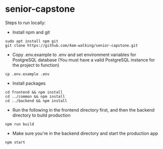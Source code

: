 # senior-capstone

Steps to run locally:
- Install npm and git
```
sudo apt install npm git
git clone https://github.com/4am-walking/senior-capstone.git
```
- Copy .env.example to .env and set environment variables for PostgreSQL database (You must have a valid PostgreSQL instance for the project to function)
```
cp .env.example .env
```
- Install packages
```
cd frontend && npm install
cd ../common && npm install
cd ../backend && npm install
```
- Run the following in the frontend directory first, and then the backend directory to build production
```
npm run build
```
- Make sure you're in the backend directory and start the production app
```
npm start
```
